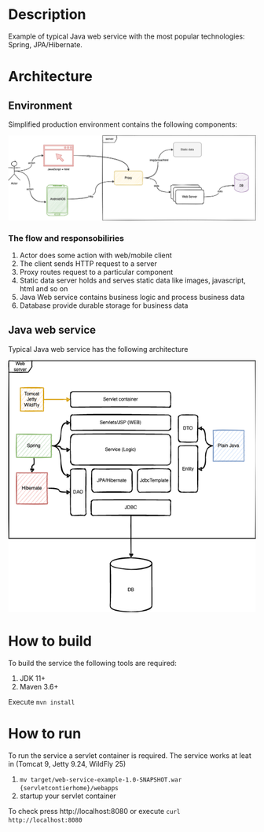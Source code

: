 # Description
Example of typical Java web service with the most popular technologies: Spring, JPA/Hibernate.
# Architecture
## Environment
Simplified production environment contains the following components:

![alt text](https://github.com/vladislav-sidorovich/web-service-example/blob/main/img/services-and-env.png?raw=true)

### The flow and responsobiliries
1. Actor does some action with web/mobile client
2. The client sends HTTP request to a server
3. Proxy routes request to a particular component
4. Static data server holds and serves static data like images, javascript, html and so on
5. Java Web service contains business logic and process business data
6. Database provide durable storage for business data

## Java web service
Typical Java web service has the following architecture

![alt text](https://github.com/vladislav-sidorovich/web-service-example/blob/main/img/service-components.png?raw=true)

# How to build
To build the service the following tools are required:
1. JDK 11+
2. Maven 3.6+

Execute `mvn install`

# How to run
To run the service a servlet container is required. The service works at leat in (Tomcat 9, Jetty 9.24, WildFly 25)
1. `mv target/web-service-example-1.0-SNAPSHOT.war {servletcontierhome}/webapps`
2. startup your servlet container

To check press http://localhost:8080
or execute `curl http://localhost:8080`
